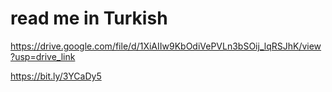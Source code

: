 # read me in Turkish 

https://drive.google.com/file/d/1XiAIIw9KbOdiVePVLn3bSOij_lqRSJhK/view?usp=drive_link

https://bit.ly/3YCaDy5








